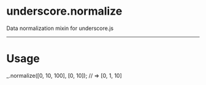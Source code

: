 underscore.normalize
====================

Data normalization mixin for underscore.js

* * *

Usage
====================

_.normalize([0, 10, 100], [0, 10]); // => [0, 1, 10]